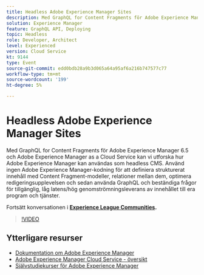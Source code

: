 ```yaml
---
title: Headless Adobe Experience Manager Sites
description: Med GraphQL for Content Fragments för Adobe Experience Manager 6.5 och Adobe Experience Manager as a Cloud Service kan vi utforska hur Adobe Experience Manager kan användas som headless CMS. Använd ingen Adobe Experience Manager-kodning för att definiera strukturerat innehåll med Content Fragment-modeller, relationer mellan dem, optimera redigeringsupplevelsen och sedan använda GraphQL och beständiga frågor för tillgänglig, låg latens/hög genomströmningsleverans av innehållet till era program och tjänster.
solution: Experience Manager
feature: GraphQL API, Deploying
topic: Headless
role: Developer, Architect
level: Experienced
version: Cloud Service
kt: 9144
type: Event
source-git-commit: edd0bdb28a9b3d065a64a95af6a216b747577c77
workflow-type: tm+mt
source-wordcount: '199'
ht-degree: 5%

---
```


# Headless Adobe Experience Manager Sites

Med GraphQL for Content Fragments för Adobe Experience Manager 6.5 och Adobe Experience Manager as a Cloud Service kan vi utforska hur Adobe Experience Manager kan användas som headless CMS. Använd ingen Adobe Experience Manager-kodning för att definiera strukturerat innehåll med Content Fragment-modeller, relationer mellan dem, optimera redigeringsupplevelsen och sedan använda GraphQL och beständiga frågor för tillgänglig, låg latens/hög genomströmningsleverans av innehållet till era program och tjänster.

Fortsätt konversationen i **[Experience League Communities](https://adobe.ly/39H5BWo).**

>[!VIDEO](https://video.tv.adobe.com/v/337576/?quality=12&learn=on&hidetitle=true)

## Ytterligare resurser

- [Dokumentation om Adobe Experience Manager ](https://experienceleague.adobe.com/docs/experience-manager-cloud-service.html)
- [Adobe Experience Manager Cloud Service - översikt](https://experienceleague.adobe.com/docs/experience-manager-cloud-service/overview/home.html)
- [Självstudiekurser för Adobe Experience Manager](https://experienceleague.adobe.com/docs/experience-manager-tutorials.html)
